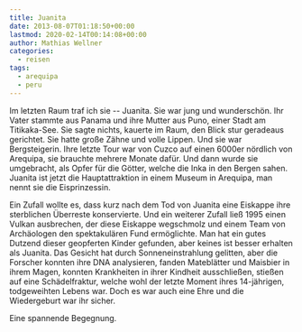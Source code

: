 ```yaml
---
title: Juanita
date: 2013-08-07T01:18:50+00:00
lastmod: 2020-02-14T00:14:08+00:00
author: Mathias Wellner
categories:
  - reisen
tags:
  - arequipa
  - peru
---
```

Im letzten Raum traf ich sie -- Juanita. Sie war jung und wunderschön. Ihr Vater stammte aus Panama und ihre Mutter aus Puno, einer Stadt am Titikaka-See. Sie sagte nichts, kauerte im Raum, den Blick stur geradeaus gerichtet. Sie hatte große Zähne und volle Lippen. Und sie war Bergsteigerin. Ihre letzte Tour war von Cuzco auf einen 6000er nördlich von Arequipa, sie brauchte mehrere Monate dafür. Und dann wurde sie umgebracht, als Opfer für die Götter, welche die Inka in den Bergen sahen. Juanita ist jetzt die Hauptattraktion in einem Museum in Arequipa, man nennt sie die Eisprinzessin.

Ein Zufall wollte es, dass kurz nach dem Tod von Juanita eine Eiskappe ihre sterblichen Überreste konservierte. Und ein weiterer Zufall ließ 1995 einen Vulkan ausbrechen, der diese Eiskappe wegschmolz und einem Team von Archäologen den spektakulären Fund ermöglichte. Man hat ein gutes Dutzend dieser geopferten Kinder gefunden, aber keines ist besser erhalten als Juanita. Das Gesicht hat durch Sonneneinstrahlung gelitten, aber die Forscher konnten ihre DNA analysieren, fanden Mateblätter und Maisbier in ihrem Magen, konnten Krankheiten in ihrer Kindheit ausschließen, stießen auf eine Schädelfraktur, welche wohl der letzte Moment ihres 14-jährigen, todgeweihten Lebens war. Doch es war auch eine Ehre und die Wiedergeburt war ihr sicher. 

Eine spannende Begegnung.